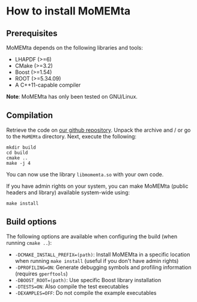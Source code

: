 # How to install MoMEMta

## Prerequisites

MoMEMta depends on the following libraries and tools:

 - LHAPDF (>=6)
 - CMake (>=3.2)
 - Boost (>=1.54)
 - ROOT (>=5.34.09)
 - A C++11-capable compiler

**Note**: MoMEMta has only been tested on GNU/Linux.

## Compilation

Retrieve the code on [our github repository](https://github.com/MoMEMta/MoMEMta/releases). Unpack the archive and / or go to the `MoMEMta` directory. Next, execute the following:
```
mkdir build
cd build
cmake ..
make -j 4
```
You can now use the library `libmomemta.so` with your own code.

If you have admin rights on your system, you can make MoMEMta (public headers and library) available system-wide using:
```
make install
```

## Build options

The following options are available when configuring the build (when running `cmake ..`):

   * `-DCMAKE_INSTALL_PREFIX=(path)`: Install MoMEMta in a specific location when running `make install` (useful if you don't have admin rights)
   * `-DPROFILING=ON`: Generate debugging symbols and profiling information (requires `gperftools`)
   * `-DBOOST_ROOT=(path)`: Use specific Boost library installation
   * `-DTESTS=ON`: Also compile the test executables
   * `-DEXAMPLES=OFF`: Do not compile the example executables
